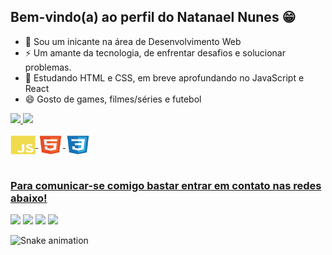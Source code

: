 ## Bem-vindo(a) ao perfil do Natanael Nunes 😁

* 🎨 Sou um inicante na área de Desenvolvimento Web
* ⚡ Um amante da tecnologia, de enfrentar desafios e solucionar problemas.
* 🌱 Estudando HTML e CSS, em breve aprofundando no JavaScript e React
* 😄 Gosto de games, filmes/séries e futebol

 <div>
   <a href="https://github.com/Natanael-Nunes">
   <img height="180em" src="https://github-readme-stats.vercel.app/api?username=Natanael-Nunes&show_icons=true&theme=tokyonight&include_all_commits=true&count_private=true"/>
   <img height="180em" src="https://github-readme-stats.vercel.app/api/top-langs/?username=Natanael-Nunes&layout=compact&langs_count=6&theme=tokyonight"/>

</div>
<div style="display: inline_block"><br>
  <img align="center" alt="Js" height="30" width="40" src="https://raw.githubusercontent.com/devicons/devicon/master/icons/javascript/javascript-plain.svg">
  <img align="center" alt="HTML" height="30" width="40" src="https://raw.githubusercontent.com/devicons/devicon/master/icons/html5/html5-original.svg">
  <img align="center" alt="CSS" height="30" width="40" src="https://raw.githubusercontent.com/devicons/devicon/master/icons/css3/css3-original.svg">
</div>
 
 <br>
 
  ### Para comunicar-se comigo bastar entrar em contato nas redes abaixo!
 
<div> 
  <a href="https://www.instagram.com/natannunes02/" target="_blank"><img src="https://img.shields.io/badge/-Instagram-%23E4405F?style=for-the-badge&logo=instagram&logoColor=white" target="_blank"></a>
 <a href="https://discord.com/users/973784770645475379" target="_blank"><img src="https://img.shields.io/badge/Discord-7289DA?style=for-the-badge&logo=discord&logoColor=white" target="_blank"></a> 
  <a href = "mailto:nnunes289@gmail.com"><img src="https://img.shields.io/badge/-Gmail-%23333?style=for-the-badge&logo=gmail&logoColor=white" target="_blank"></a>
  <a href="[https://www.linkedin.com/in/natanael-nunes-19839a19b/](https://www.linkedin.com/in/natanael-nunes-396a78263/)" target="_blank"><img src="https://img.shields.io/badge/-LinkedIn-%230077B5?style=for-the-badge&logo=linkedin&logoColor=white" target="_blank"></a> 
 
  ![Snake animation](https://github.com/Natanael-Nunes/Natanael-Nunes/blob/output/github-contribution-grid-snake.svg)

</div>
